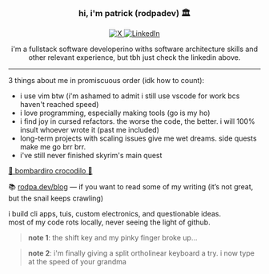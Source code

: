 <h3 align="center">hi, i'm patrick (rodpadev) 🏛️</h3>

<p align="center">
  <a href="https://x.com/rodpadev">
    <img src="https://img.shields.io/badge/-@rodpadev-%23000000.svg?style=flat&logo=X&logoColor=white" alt="X">
  </a>
  <a href="https://linkedin.com/in/rodpadev">
    <img src="https://img.shields.io/badge/linkedin-%230077B5.svg?style=flat&logo=linkedin&logoColor=white" alt="LinkedIn">
  </a>
</p>
<p align="center">
i'm a <bold>fullstack software developerino withs software architecture skills</bold> and other relevant experience, but tbh just check the linkedin above.
</p>

---

3 things about me in promiscuous order (idk how to count):
- i use vim btw (i'm ashamed to admit i still use vscode for work bcs haven't reached speed)
- i love programming, especially making tools (go is my ho)
- i find joy in cursed refactors. the worse the code, the better. i will 100% insult whoever wrote it (past me included)
- long-term projects with scaling issues give me wet dreams. side quests make me go brr brr. 
- i've still never finished skyrim's main quest


[🐊 bombardiro crocodilo 🐊](https://www.youtube.com/watch?v=dQw4w9WgXcQ)

📚 [rodpa.dev/blog](https://rodpa.dev/blog) — if you want to read some of my writing (it’s not great, but the snail keeps crawling)

i build cli apps, tuis, custom electronics, and questionable ideas.  
most of my code rots locally, never seeing the light of github.

> **note 1**: the shift key and my pinky finger broke up...

> **note 2**: i'm finally giving a split ortholinear keyboard a try. i now type at the speed of your grandma
